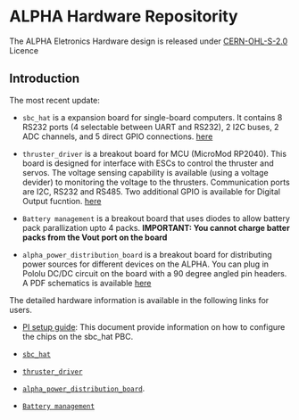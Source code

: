 # ALPHA Hardware Repositority

The ALPHA Eletronics Hardware design is released under  [CERN-OHL-S-2.0](https://ohwr.org/cern_ohl_s_v2.txt) Licence
## **Introduction**

The most recent update:

- `sbc_hat` is a expansion board for single-board computers. It contains 8 RS232 ports (4 selectable between UART and RS232), 2 I2C buses, 2 ADC channels, and 5 direct GPIO connections. [here](https://github.com/GSO-soslab/alpha_hardware_release/blob/main/Electronics/doc/sbc_hat.pdf)


- `thruster_driver` is a breakout board for MCU (MicroMod RP2040). This board is designed for interface with ESCs to control the thruster and servos. The voltage sensing capability is available (using a voltage devider) to monitoring the voltage to the thrusters. Communication ports are I2C, RS232 and RS485. Two additional GPIO is available for Digital Output fucntion. [here](https://github.com/GSO-soslab/alpha_hardware_release/blob/main/Electronics/doc/thruster_driver.pdf)
 
- `Battery management` is a breakout board that uses diodes to allow battery pack parallization upto 4 packs. **IMPORTANT: You cannot charge batter packs from the Vout port on the board**

- `alpha_power_distribution_board` is a breakout board for distributing power sources for different devices on the ALPHA. You can plug in Pololu DC/DC circuit on the board with a 90 degree angled pin headers. A PDF schematics is available [here](https://github.com/GSO-soslab/alpha_hardware_release/blob/main/Electronics/doc/alpha_power_distribution.pdf)

The detailed hardware information is available in the following links for users.
- [PI setup guide](https://github.com/GSO-soslab/alpha_hardware_release/blob/main/Electronics/doc/PI_setup_guide.md): This document provide information on how to configure the chips on the sbc_hat PBC.

- [`sbc_hat`](https://github.com/GSO-soslab/alpha_hardware_release/blob/main/Electronics/doc/SBC_HAT.md)

- [`thruster_driver`](https://github.com/GSO-soslab/alpha_hardware_release/blob/main/Electronics/doc/Thruster_driver.md)

- [`alpha_power_distribution_board`](https://github.com/GSO-soslab/alpha_hardware_release/blob/main/Electronics/doc/Alpha_power_distribution.md).


- [`Battery management`](https://github.com/GSO-soslab/alpha_hardware_release/blob/main/Electronics/doc/Battery_management.md)

